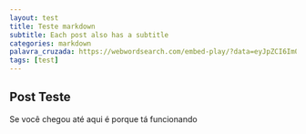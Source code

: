 ```yaml
---
layout: test
title: Teste markdown
subtitle: Each post also has a subtitle
categories: markdown
palavra_cruzada: https://webwordsearch.com/embed-play/?data=eyJpZCI6Im0wZWQ0OTkwaTVzcHI1YmNvbGwiLCJncmlkU2l6ZSI6MTIsInRpdGxlIjoiQW5pbWFpcyIsIndvcmRzIjpbImNhY2hvcnJvIiwiZ2F0byIsInJhdG8iLCJtb3JjZWdvIiwiYXZlc3RydXoiLCJwaW5ndWltIiwidGFydGFydWdhIiwiYWxiYXRyb3oiXSwic2VlZCI6LTIwMDk1NDkwNjcsImRpcmVjdGlvbnMiOlsidXAiLCJkb3duIiwicmlnaHQiLCJkaWFnb25hbC11cC1yaWdodCIsImRpYWdvbmFsLWRvd24tcmlnaHQiXSwicm93cyI6MTIsImNvbHMiOjEyfQ==
tags: [test]
---
```

## Post Teste

Se você chegou até aqui é porque tá funcionando
